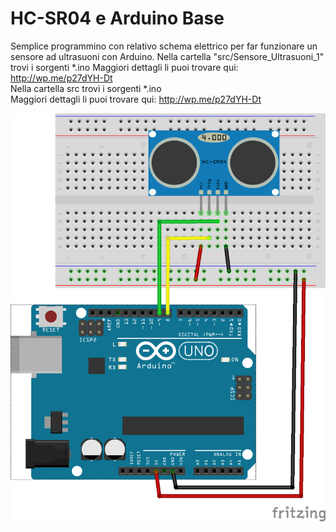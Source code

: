 # HC-SR04 e Arduino Base
Semplice programmino con relativo schema elettrico per far funzionare un sensore ad ultrasuoni con Arduino.
Nella cartella "src/Sensore_Ultrasuoni_1" trovi i sorgenti *.ino
Maggiori dettagli li puoi trovare qui: http://wp.me/p27dYH-Dt
<br/>Nella cartella src trovi i sorgenti *.ino
<br/>Maggiori dettagli li puoi trovare qui: http://wp.me/p27dYH-Dt

![](https://github.com/AndreaLombardo/-HC-SR04-e-Arduino-Base/blob/master/img/HC-SR04_Esempio_1.png)
